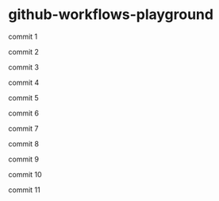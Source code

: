 # github-workflows-playground

commit 1

commit 2

commit 3

commit 4

commit 5

commit 6

commit 7

commit 8

commit 9

commit 10

commit 11
